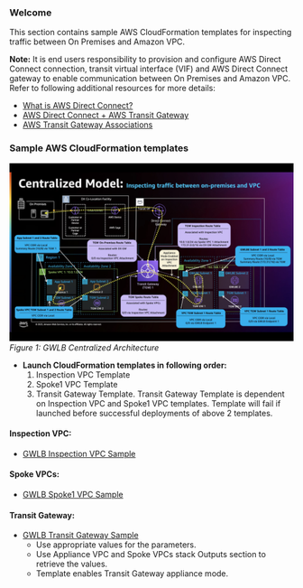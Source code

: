 ### Welcome
This section contains sample AWS CloudFormation templates for inspecting traffic between On Premises and Amazon VPC.

**Note:** It is end users responsibility to provision and configure AWS Direct Connect connection, transit virtual interface (VIF) and AWS Direct Connect gateway to enable communication between On Premises and Amazon VPC. Refer to following additional resources for more details:

* [What is AWS Direct Connect?](https://docs.aws.amazon.com/directconnect/latest/UserGuide/Welcome.html)
* [AWS Direct Connect + AWS Transit Gateway](https://docs.aws.amazon.com/whitepapers/latest/aws-vpc-connectivity-options/aws-direct-connect-aws-transit-gateway.html)
* [AWS Transit Gateway Associations](https://docs.aws.amazon.com/directconnect/latest/UserGuide/direct-connect-transit-gateways.html)

### Sample AWS CloudFormation templates

![Figure 1](../../images/gwlb_centralized_architecture_onpremises_vpc.jpg)
_Figure 1: GWLB Centralized Architecture_

* **Launch CloudFormation templates in following order:**
  1. Inspection VPC Template
  2. Spoke1 VPC Template
  3. Transit Gateway Template. Transit Gateway Template is dependent on Inspection VPC and Spoke1 VPC templates. Template will fail if launched before successful deployments of above 2 templates.

#### **Inspection VPC:**
* [GWLB Inspection VPC Sample](CentralizedArchitectureInspectionVpc2Az.yaml)

#### **Spoke VPCs:**

* [GWLB Spoke1 VPC Sample](CentralizedArchitectureSpokeVpc2Az.yaml)

#### **Transit Gateway:**
* [GWLB Transit Gateway Sample](CentralizedArchitectureTgw.yaml)
  * Use appropriate values for the parameters. 
  * Use Appliance VPC and Spoke VPCs stack Outputs section to retrieve the values.
  * Template enables Transit Gateway appliance mode.

